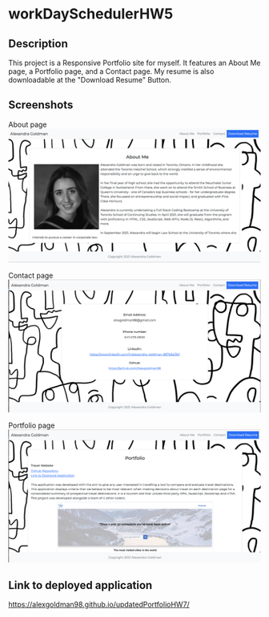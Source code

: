 # workDaySchedulerHW5

## Description

This project is a Responsive Portfolio site for myself. It features an About Me page, a Portfolio page, and a Contact page. My resume is also downloadable at the "Download Resume" Button.

## Screenshots

About page
![code refactor](Assets/About.png)

Contact page
![code refactor](Assets/Contact.png)

Portfolio page
![code refactor](Assets/Portfolio.png)

## Link to deployed application
https://alexgoldman98.github.io/updatedPortfolioHW7/

